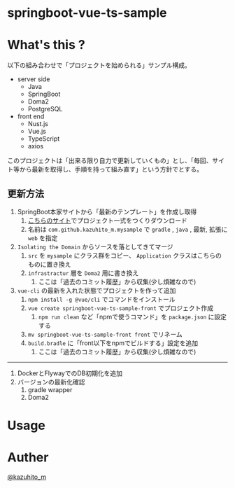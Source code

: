 springboot-vue-ts-sample
========================

# What's this ?

以下の組み合わせで「プロジェクトを始められる」サンプル構成。

- server side
  - Java
  - SpringBoot
  - Doma2
  - PostgreSQL
- front end
  - Nust.js
  - Vue.js
  - TypeScript
  - axios

このプロジェクトは「出来る限り自力で更新していくもの」とし、「毎回、サイト等から最新を取得し、手順を持って組み直す」という方針でとする。

## 更新方法

1. SpringBoot本家サイトから「最新のテンプレート」を作成し取得
    1. [こちらのサイト](https://start.spring.io)でプロジェクト一式をつくりダウンロード
    0. 名前は `com.github.kazuhito_m.mysample` で `gradle` , `java` , 最新, 拡張に `web` を指定
0. `Isolating the Domain` からソースを落としてきてマージ
    1. `src` を `mysample` にクラス群をコピー、 `Application` クラスはこちらのものに置き換え
    0. `infrastractur` 層を `Doma2` 用に書き換え
        1. ここは「過去のコミット履歴」から収集(少し煩雑なので)
0. `vue-cli` の最新を入れた状態でプロジェクトを作って追加
    1. `npm install -g @vue/cli` でコマンドをインストール
    0. `vue create springboot-vue-ts-sample-front` でプロジェクト作成
        1. `npm run clean` など「npmで使うコマンド」を `package.json` に設定する
    0. `mv springboot-vue-ts-sample-front front` でリネーム
    0. `build.bradle` に「front以下をnpmでビルドする」設定を追加
        1. ここは「過去のコミット履歴」から収集(少し煩雑なので)

---

1. DockerとFlywayでのDB初期化を追加
0. バージョンの最新化確認
    1. gradle wrapper
    0. Doma2

# Usage


# Auther

[@kazuhito_m](https://twitter.com/kazuhito_m)
